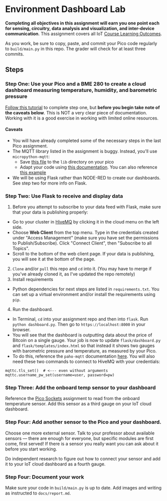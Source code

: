 # Environment Dashboard Lab

**Completing all objectives in this assignment will earn you one point each for sensing, circuitry, data analysis and visualization, and inter-device communication**. This assignment covers all IoT [Course Learning Outcomes](https://github.com/allegheny-college-cmpsc-406-spring-2024/course-materials?tab=readme-ov-file#course-learning-outcomes).

As you work, be sure to copy, paste, and commit your Pico code regularly to `build/main.py` in this repo. The grader will check for at least three commits.

## Steps

### Step One: Use your Pico and a BME 280 to create a cloud dashboard measuring temperature, humidity, and barometric pressure

[Follow this tutorial](https://www.hivemq.com/blog/iot-reading-sensor-data-raspberry-pi-pico-w-micropython-mqtt-node-red/) to complete step one, but **before you begin take note of the caveats below**. This is NOT a very clear piece of documentation. Working with it is a good exercise in working with limited online resources.

#### Caveats

- You will have already completed some of the necessary steps in the last Pico assignment.
- The MQTT library listed in the assignment is buggy. Instead, you'll use `micropython-mqtt`:
  - Save [this file](https://github.com/peterhinch/micropython-mqtt/blob/master/mqtt_as/mqtt_as.py) to the `lib` directory on your pico
  - Adapt your code using [this documentation](https://github.com/peterhinch/micropython-mqtt/blob/master/mqtt_as/README.md#8-hive-mq). You can also reference [this example]('/build/example.py')
- We will be using Flask rather than NODE-RED to create our dashboards. See step two for more info on Flask.

### Step Two: Use Flask to receive and display data

1.  Before you attempt to subscribe to your data feed with Flask, make sure that your data is publishing properly:

  - Go to your cluster in [HiveMQ](https://console.hivemq.cloud/) by clicking it in the cloud menu on the left side.
  - Choose **Web Client** from the top menu. Type in the credentials created under "Access Management" (make sure you have set the permissions to Publish/Subscribe). Click "Connect Client", then "Subscribe to all Topics".
  - Scroll to the bottom of the web client page. If your data is publishing, you will see it at the bottom of the page.

2.  `Clone` and/or `pull` this repo and `cd` into it. (You may have to merge if you've already cloned it, as I've updated the repo remotely)
3.  Install requirements
  - Python dependencies for next steps are listed in `requirements.txt`. You can set up a virtual environment and/or install the requirements using `pip`.

4.  Run the dashboard.
  - In Terminal, `cd` into your assignment repo and then into `flask`. Run `python dashboard.py`. Then go to `https://localhost:8000` in your browser.
  - You will see that the dashboard is outputting data about the price of Bitcoin on a single gauge. Your job is now to update `flask/dashboard.py` and `flask/templates/index.html` so that instead it shows two gauges with barometric pressure and temperature, as measured by your Pico.
  - To do this, reference the `paho-mqtt` documentation [here](https://pypi.org/project/paho-mqtt/). You will also need these two commands to connect to HiveMQ with your credentials:
  ```
  mqttc.tls_set()  # <--- even without arguments
  mqttc.username_pw_set(username=user, password=pw)
  ```

### Step Three: Add the onboard temp sensor to your dashboard

Reference the [Pico Sockets](https://github.com/allegheny-college-cmpsc-406-spring-2024/pico-sockets) assignment to read from the onboard temperature sensor. Add this sensor as a third gauge on your IoT cloud dashboard.

### Step Four: Add another sensor to the Pico and your dashboard.

Choose one more external sensor. Talk to your professor about available sensors — there are enough for everyone, but specific modules are first come, first served! If there is a sensor you really want you can ask about it before you start working.

Do independent research to figure out how to connect your sensor and add it to your IoT cloud dashboard as a fourth gauge.

### Step Four: Document your work

Make sure your code in `build/main.py` is up to date. Add images and writing as instructed to `docs/report.md`.

